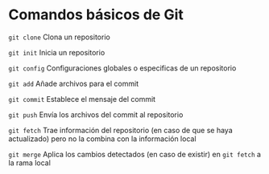 # Comandos básicos de Git

`git clone` Clona un repositorio

`git init` Inicia un repositorio

`git config` Configuraciones globales o especificas de un repositorio

`git add` Añade archivos para el commit 

`git commit` Establece el mensaje del commit

`git push` Envía los archivos del commit al repositorio

`git fetch` Trae información del repositorio (en caso de que se haya actualizado) pero no la combina con la información local

`git merge` Aplica los cambios detectados (en caso de existir) en `git fetch` a la rama local



